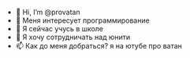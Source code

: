 - 👋 Hi, I’m @provatan
- 👀 Меня интересует программирование
- 🌱 Я сейчас учусь в школе 
- 💞️ Я хочу сотрудничать над юнити
- 📫 Как до меня добраться? я на ютубе про ватан

<!---
provatan/provatan is a ✨ special ✨ repository because its `README.md` (this file) appears on your GitHub profile.
You can click the Preview link to take a look at your changes.
--->
